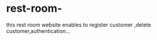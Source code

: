 # rest-room-
this rest room website enables to register customer ,delete customer,authentication...
